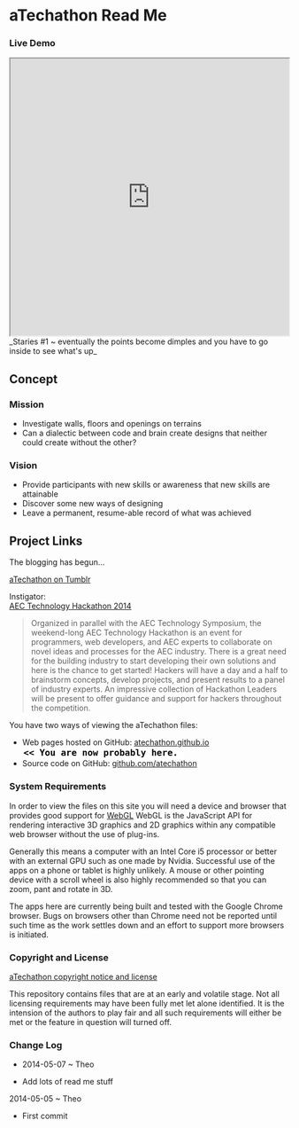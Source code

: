 aTechathon Read Me
====

### Live Demo

<iframe src="http://atechathon.github.io/staries/staries-01.html" width=100% height=500px class='overview' >
There is an `iframe` here. It is not visible when viewed on github.com/atechathon. To view, please go to atechathon.github.io. See 'Project Links' just below.
</iframe>
_Staries #1 ~ eventually the points become dimples and you have to go inside to see what's up_




## Concept

### Mission 
<!-- a statement of a rationale, applicable now as well as in the future  -->
* Investigate walls, floors and openings on terrains
* Can a dialectic between code and brain create designs that neither could create without the other?

### Vision 
<!--  a descriptive picture of a desired future state -->

* Provide participants with new skills or awareness that new skills are attainable
* Discover some new ways of designing
* Leave a permanent, resume-able record of what was achieved

<!--
## Features


## Road Map


## Issues /Bugs
-->

## Project Links

The blogging has begun...

[aTechathon on Tumblr]( http://atechathon.tumblr.com/ )


Instigator:  
[AEC Technology Hackathon 2014 ]( https://www.hackerleague.org/hackathons/aec-technology-hackathon-2014/ )

> Organized in parallel with the AEC Technology Symposium, the weekend-long AEC Technology Hackathon is an event for programmers, web developers, and AEC experts to collaborate on novel ideas and processes for the AEC industry. There is a great need for the building industry to start developing their own solutions and here is the chance to get started! Hackers will have a day and a half to brainstorm concepts, develop projects, and present results to a panel of industry experts. An impressive collection of Hackathon Leaders will be present to offer guidance and support for hackers throughout the competition.


You have two ways of viewing the aTechathon files:

* Web pages hosted on GitHub: [atechathon.github.io]( http://atechathon.github.io/ "view the files as apps." ) <input value="<< You are now probably here." size=28 style="font:bold 12pt monospace;border-width:0;" >  
* Source code on GitHub: [github.com/atechathon]( https://github.com/aTechathon/atechathon.github.io "View the files as source code." ) <scan style=display:none ><< You are now probably here.</scan>


### System Requirements

In order to view the files on this site you will need a device and browser that provides good support for [WebGL](http://get.webgl.org/)
WebGL is the JavaScript API for rendering interactive 3D graphics and 2D graphics within any compatible web browser without the use of plug-ins. 

Generally this means a computer with an Intel Core i5 processor or better with an external GPU such as one made by Nvidia. 
Successful use of the apps on a phone or tablet is highly unlikely. 
A mouse or other pointing device with a scroll wheel is also highly recommended so that you can zoom, pant and rotate in 3D.
 
The apps here are currently being built and tested with the Google Chrome browser. 
Bugs on browsers other than Chrome need not be reported until such time as the work settles down and an effort to support more browsers is initiated.



### Copyright and License

[aTechathon copyright notice and license]( https://github.com/atechathon/atechathon.github.io/blob/master/atechathon-copyright-and-mit-license.md )

This repository contains files that are  at an early and volatile stage. Not all licensing requirements may have been fully met let alone identified. It is the intension of the authors to play fair and all such requirements will either be met or the feature in question will turned off.

### Change Log

* 2014-05-07 ~ Theo

* Add lots of read me stuff


2014-05-05 ~ Theo

* First commit




